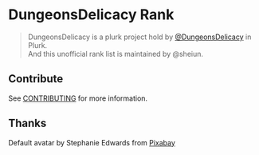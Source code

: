 # DungeonsDelicacy Rank

> DungeonsDelicacy is a plurk project hold by [@DungeonsDelicacy](https://www.plurk.com/DungeonsDelicacy) in Plurk.  
> And this unofficial rank list is maintained by @sheiun.

## Contribute

See [CONTRIBUTING](CONTRIBUTING.md) for more information.

## Thanks

Default avatar by Stephanie Edwards from [Pixabay](https://pixabay.com/vectors/blank-profile-picture-mystery-man-973460/)
